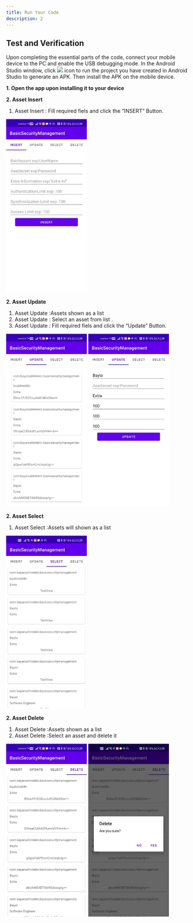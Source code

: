 ```yaml
---
title: Run Your Code
description: 2
---
```


<h2><strong>Test and Verification</strong></h2>
<p>Upon completing the essential parts of the code, connect your mobile device to the PC and enable the USB debugging mode. In the Android Studio window, click   <img style="width: 19.00px" src="https://raw.githubusercontent.com/bekiryavuzkoc/testRepo/gh-pages/assets/run_image.png" onclick="imageclick(src)">    icon to run the project you have created in Android Studio to generate an APK. Then install the APK on the mobile device.</p>

<p><strong>1. Open the app upon installing it to your device</strong></p>

<p><strong>2. Asset Insert</strong></p>

<ol type="1">
	<li>Asset Insert : Fill required fiels and click the “INSERT” Button.</li>
</ol>
<img style="width: 220.00px" src="https://raw.githubusercontent.com/bayarsahintekin0/testRepo/gh-pages/assets/i.jpg" onclick="imageclick(src)"> 

<p><strong>2. Asset Update</strong></p>
<ol type="1">
  <li>Asset Update :Assets shown as a list</li>
  <li>Asset Update : Select an asset from list .</li>
	<li>Asset Update : Fill required fiels and click the “Update” Button.</li>
</ol>
<img style="width: 220.00px" src="https://raw.githubusercontent.com/bayarsahintekin0/testRepo/gh-pages/assets/u1.jpg" onclick="imageclick(src)"> 
<img style="width: 220.00px" src="https://raw.githubusercontent.com/bayarsahintekin0/testRepo/gh-pages/assets/u2.jpg" onclick="imageclick(src)"> 

<p><strong>2. Asset Select</strong></p>
<ol type="1">
	<li>Asset Select :Assets will shown as a list</li>
</ol>
<img style="width: 220.00px" src="https://raw.githubusercontent.com/bayarsahintekin0/testRepo/gh-pages/assets/s.jpg" onclick="imageclick(src)"> 

<p><strong>2. Asset Delete</strong></p>
<ol type="1">
	<li>Asset Delete :Assets shown as a list</li>
  <li>Asset Delete :Select an asset and delete it</li>
</ol>
<img style="width: 220.00px" src="https://raw.githubusercontent.com/bayarsahintekin0/testRepo/gh-pages/assets/d1.jpg" onclick="imageclick(src)"> 
<img style="width: 220.00px" src="https://raw.githubusercontent.com/bayarsahintekin0/testRepo/gh-pages/assets/d2.jpg" onclick="imageclick(src)"> 




